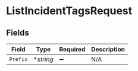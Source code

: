 # ListIncidentTagsRequest


## Fields

| Field              | Type               | Required           | Description        |
| ------------------ | ------------------ | ------------------ | ------------------ |
| `Prefix`           | **string*          | :heavy_minus_sign: | N/A                |